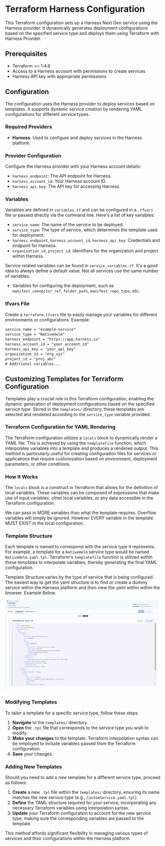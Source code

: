 # Terraform Harness Configuration

This Terraform configuration sets up a Harness Next Gen service using the Harness provider. It dynamically generates deployment configurations based on the specified service type and deploys them using Terraform with Harness Provider.

## Prerequisites

- Terraform >= 1.4.6
- Access to a Harness account with permissions to create services
- Harness API key with appropriate permissions

## Configuration

The configuration uses the Harness provider to deploy services based on templates. It supports dynamic service creation by rendering YAML configurations for different service types.

### Required Providers

- **Harness**: Used to configure and deploy services in the Harness platform.

### Provider Configuration

Configure the Harness provider with your Harness account details:

- `harness_endpoint`: The API endpoint for Harness.
- `harness_account_id`: Your Harness account ID.
- `harness_api_key`: The API key for accessing Harness.

### Variables

Variables are defined in `variables.tf` and can be configured in a `.tfvars` file or passed directly via the command line. Here's a list of key variables:

- `service_name`: The name of the service to be deployed.
- `service_type`: The type of service, which determines the template used for deployment.
- `harness_endpoint`, `harness_account_id`, `harness_api_key`: Credentials and endpoint for Harness.
- `organization_id`, `project_id`: Identifiers for the organization and project within Harness.

Service related variables can be found in `service_variables.tf`.  It's a good idea to always define a default value.  Not all services use the same number of variables.

- Variables for configuring the deployment, such as `manifest_connector_ref`, `folder_path`, `manifest_repo_type`, etc.


### tfvars File

Create a `terraform.tfvars` file to easily manage your variables for different environments or configurations. Example:

```hcl
service_name = "example-service"
service_type = "NativeHelm"
harness_endpoint = "https://app.harness.io"
harness_account_id = "your_account_id"
harness_api_key = "your_api_key"
organization_id = "org_xyz"
project_id = "proj_abc"
# Additional variables...
```

## Customizing Templates for Terraform Configuration

Templates play a crucial role in this Terraform configuration, enabling the dynamic generation of deployment configurations based on the specified service type. Stored in the `templates/` directory, these templates are selected and rendered according to the `service_type` variable provided.

### Terraform Configuration for YAML Rendering

The Terraform configuration utilizes a `locals` block to dynamically render a YAML file. This is achieved by using the `templatefile` function, which interpolates variables into a template and produces a rendered output. This method is particularly useful for creating configuration files for services or applications that require customization based on environment, deployment parameters, or other conditions.

### How It Works

The `locals` block is a construct in Terraform that allows for the definition of local variables. These variables can be composed of expressions that make use of input variables, other local variables, or any data accessible in the Terraform configuration.

We can pass in MORE variables than what the template requires.  Overflow variables will simply be ignored.  However EVERY variable in the template MUST EXIST in the local configuration. 

### Template Structure

Each template is named to correspond with the service type it represents. For example, a template for a `NativeHelm` service type would be named `NativeHelm.yaml.tpl`. Terraform's `templatefile` function is utilized within these templates to interpolate variables, thereby generating the final YAML configuration.

Template Structure varies by the type of service that is being configured.  The easiest way to get the yaml structure is to find or create a dummy service within the Harness platform and then view the yaml within within the browser.  Example Below.  

![Example Image](images/service_yaml.png "Service Yaml in Browser")

### Modifying Templates

To tailor a template for a specific service type, follow these steps:

1. **Navigate** to the `templates/` directory.
2. **Open** the `.tpl` file that corresponds to the service type you wish to modify.
3. **Make your changes** to the template. Terraform interpolation syntax can be employed to include variables passed from the Terraform configuration.
4. **Save** your changes.

### Adding New Templates

Should you need to add a new template for a different service type, proceed as follows:

1. **Create** a new `.tpl` file within the `templates/` directory, ensuring its name matches the new service type (e.g., `CustomService.yaml.tpl`).
2. **Define** the YAML structure required for your service, incorporating any necessary Terraform variables using interpolation syntax.
3. **Update** your Terraform configuration to account for the new service type, making sure the corresponding variables are passed to the template.

This method affords significant flexibility in managing various types of services and their configurations within the Harness platform.
